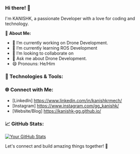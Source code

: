 ### Hi there! 👋

I'm KANISHK, a passionate Developer with a love for coding and technology. 

🚀 **About Me:**
- 🔭 I’m currently working on Drone Development.
- 🌱 I’m currently learning ROS Development
- 👯 I’m looking to collaborate on 
- 💬 Ask me about Drone Development.
- 😄 Pronouns: He/Him

### 🔧 Technologies & Tools:


### 🌐 Connect with Me:
- [LinkedIn] https://www.linkedin.com/in/kanishkrmech/
- [Instagram] https://www.instagram.com/gg_kanishk/
- [Website/Blog] https://kanishk-gg.github.io/

### 📈 GitHub Stats:
[![Your GitHub Stats](https://github-readme-stats.vercel.app/api?username=YourGitHubUsername&show_icons=true&theme=radical)](https://github.com/KANISHK-MECH)

Let's connect and build amazing things together! 🌟
